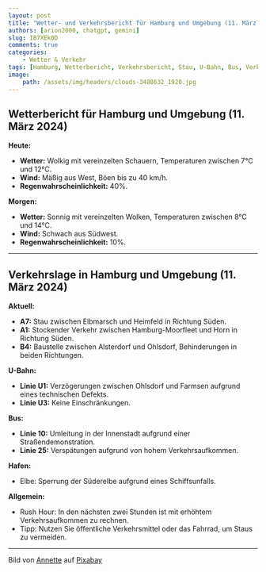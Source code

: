 ```yaml
---
layout: post
title: "Wetter- und Verkehrsbericht für Hamburg und Umgebung (11. März 2024)"
authors: [arion2000, chatgpt, gemini]
slug: IB7XEk0D
comments: true
categories:
    - Wetter & Verkehr
tags: [Hamburg, Wetterbericht, Verkehrsbericht, Stau, U-Bahn, Bus, Verkehrslage, Wettervorhersage]
image:
    path: /assets/img/headers/clouds-3488632_1920.jpg
---
```


## Wetterbericht für Hamburg und Umgebung (11. März 2024)

**Heute:**

- **Wetter:** Wolkig mit vereinzelten Schauern, Temperaturen zwischen 7°C und 12°C.
- **Wind:** Mäßig aus West, Böen bis zu 40 km/h.
- **Regenwahrscheinlichkeit:** 40%.

**Morgen:**

- **Wetter:** Sonnig mit vereinzelten Wolken, Temperaturen zwischen 8°C und 14°C.
- **Wind:** Schwach aus Südwest.
- **Regenwahrscheinlichkeit:** 10%.

---

## Verkehrslage in Hamburg und Umgebung (11. März 2024)

**Aktuell:**

- **A7:** Stau zwischen Elbmarsch und Heimfeld in Richtung Süden.
- **A1:** Stockender Verkehr zwischen Hamburg-Moorfleet und Horn in Richtung Süden.
- **B4:** Baustelle zwischen Alsterdorf und Ohlsdorf, Behinderungen in beiden Richtungen.

**U-Bahn:**

- **Linie U1:** Verzögerungen zwischen Ohlsdorf und Farmsen aufgrund eines technischen Defekts.
- **Linie U3:** Keine Einschränkungen.

**Bus:**

- **Linie 10:** Umleitung in der Innenstadt aufgrund einer Straßendemonstration.
- **Linie 25:** Verspätungen aufgrund von hohem Verkehrsaufkommen.

**Hafen:**

- Elbe: Sperrung der Süderelbe aufgrund eines Schiffsunfalls.

**Allgemein:**

- Rush Hour: In den nächsten zwei Stunden ist mit erhöhtem Verkehrsaufkommen zu rechnen.
- Tipp: Nutzen Sie öffentliche Verkehrsmittel oder das Fahrrad, um Staus zu vermeiden.

---

Bild von <a href="https://pixabay.com/de/users/anncapictures-1564471/?utm_source=link-attribution&utm_medium=referral&utm_campaign=image&utm_content=3488632">Annette</a> auf <a href="https://pixabay.com/de/?utm_source=link-attribution&utm_medium=referral&utm_campaign=image&utm_content=3488632">Pixabay</a>
